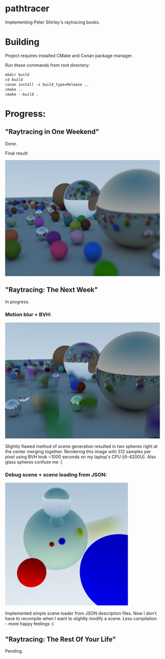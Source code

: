 # pathtracer
Implementing Peter Shirley's raytracing books.

# Building

Project requires installed CMake and Conan package manager.

Run these commands from root directory:
```
mkdir build
cd build
conan install -s build_type=Release ..
cmake ..
cmake --build .
```

# Progress:

## "Raytracing in One Weekend"

Done.

Final result:

![RTIOW-final](https://github.com/agordeevw/pathtracer/blob/master/images/RTIOW-final.png)

## "Raytracing: The Next Week"

In progress.

### Motion blur + BVH:

![MotionBlur-BVH](https://github.com/agordeevw/pathtracer/blob/master/images/MotionBlur-BVH.png)

Slightly flawed method of scene generation resulted in two spheres right at the center merging together. Rendering this image with 512 samples per pixel using BVH took ~1000 seconds on my laptop's CPU (i5-4200U). Also glass spheres confuse me :|

### Debug scene + scene loading from JSON:

![DebugScene+SceneLoading](https://github.com/agordeevw/pathtracer/blob/master/images/DebugScene+SceneLoading.png)

Implemented simple scene loader from JSON description files. Now I don't have to recompile when I want to slightly modify a scene. Less compilation - more happy feelings :)

## "Raytracing: The Rest Of Your Life"

Pending.

